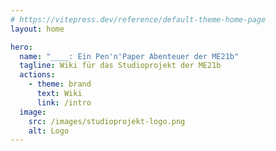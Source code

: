 ```yaml
---
# https://vitepress.dev/reference/default-theme-home-page
layout: home

hero:
  name: "____: Ein Pen'n'Paper Abenteuer der ME21b"
  tagline: Wiki für das Studioprojekt der ME21b
  actions:
    - theme: brand
      text: Wiki
      link: /intro
  image:
    src: /images/studioprojekt-logo.png
    alt: Logo
---
```

